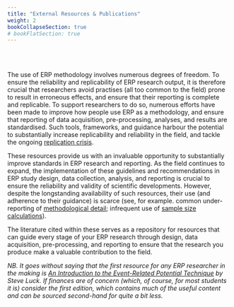 ```yaml
---
title: "External Resources & Publications"
weight: 2
bookCollapseSection: true
# bookFlatSection: true
---
```


  <br>
  <br /> 
  
The use of ERP methodology involves numerous degrees of freedom. To ensure the reliability and replicability of ERP research output, it is therefore crucial that researchers avoid practises (all too common to the field) prone to result in erroneous effects, and ensure that their reporting is complete and replicable. To support researchers to do so, numerous efforts have been made to improve how people use ERP as a methodology, and ensure that reporting of data acquisition, pre-processing, analyses, and results are standardised. Such tools, frameworks, and guidance harbour the potential to substantially increase replicability and reliability in the field, and tackle the ongoing [replication crisis](https://www.nature.com/articles/s44159-022-00069-5).

These resources provide us with an invaluable opportunity to substantially improve standards in ERP research and reporting. As the field continues to expand, the implementation of these guidelines and recommendations in ERP study design, data collection, analysis, and reporting is crucial to ensure the reliability and validity of scientific developments. However, despite the longstanding availability of such resources, their use (and adherence to their guidance) is scarce (see, for example. common under-reporting of [methodological detail](https://onlinelibrary.wiley.com/doi/10.1111/psyp.13437); infrequent use of [sample size calculations](https://pubmed.ncbi.nlm.nih.gov/27373837/)). 

The literature cited within these serves as a repository for resources that can guide every stage of your ERP research through design, data acquisition, pre-processing, and reporting to ensure that the research you produce make a valuable contribution to the field.

*NB. It goes without saying that the first resource for any ERP researcher in the making is [An Introduction to the Event-Related Potential Technique](https://mitpress.mit.edu/9780262525855/an-introduction-to-the-event-related-potential-technique/) by Steve Luck. If finances are of concern (which, of course, for most students it is) consider the first edition, which contains much of the useful content and can be sourced second-hand for quite a bit less.*